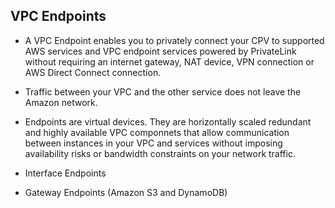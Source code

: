 ## VPC Endpoints

- A VPC Endpoint enables you to privately connect your CPV to supported AWS services and VPC endpoint services powered by PrivateLink without requiring an internet gateway, NAT device, VPN connection or AWS Direct Connect connection.

- Traffic between your VPC and the other service does not leave the Amazon network.

- Endpoints are virtual devices. They are horizontally scaled redundant and highly available VPC componnets that allow communication between instances in your VPC and services without imposing availability risks or bandwidth constraints on your network traffic.

- Interface Endpoints

- Gateway Endpoints (Amazon S3 and DynamoDB)

